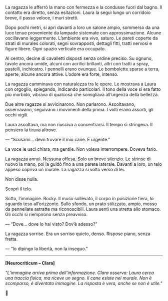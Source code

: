 
La ragazza le afferrò la mano con fermezza e la condusse fuori dal bagno. Il contatto era diretto, senza esitazioni. Laura la seguì lungo un corridoio breve, il passo veloce, i muri stretti.

Dopo pochi metri, si aprì davanti a loro un salone ampio, sommerso da una luce tenue proveniente da lampade sistemate con approssimazione. Alcune oscillavano leggermente. L’ambiente era vivo, saturo. Le pareti coperte da strati di murales colorati, segni sovrapposti, dettagli fitti, tratti nervosi e figure libere. Ogni spazio verticale era occupato.

Al centro, decine di cavalletti disposti senza ordine preciso. Su ognuno, tavole ancora umide, alcuni con acrilici brillanti, altri con tratti a spray, pastelli, inchiostro. I pennelli erano ovunque. Le bombolette sparse a terra, aperte, alcune ancora attive. L’odore era forte, intenso.

La ragazza camminava con naturalezza tra le opere. Le mostrava a Laura con orgoglio, spiegando, indicando particolari. Il tono della voce si era fatto più morbido, vibrava di qualcosa che somigliava all’urgenza della bellezza.

Due altre ragazze si avvicinarono. Non parlarono. Ascoltavano, osservavano, seguivano i movimenti della prima. I volti erano assorti, gli occhi vigili.

Laura ascoltava, ma non riusciva a concentrarsi. Il tempo si stringeva. Il pensiero la tirava altrove.

— “Scusami... devo trovare il mio cane. È urgente.”

La voce le uscì chiara, ma gentile. Non voleva interrompere. Doveva farlo.

La ragazza annuì. Nessuna offesa. Solo un breve silenzio. Le strinse di nuovo la mano, poi la guidò fino a una parete laterale. Davanti a loro, un telo appeso copriva un murale. La ragazza si voltò verso di lei.

Non disse nulla.

Scoprì il telo.

Sotto, l’immagine. Rocky. Il muso sollevato, il corpo in posizione fiera, lo sguardo teso all’orizzonte. Sullo sfondo, un prato stilizzato, ampio, mosso da pennellate astratte ma riconoscibili. Laura sentì una stretta allo stomaco. Gli occhi si riempirono senza preavviso.

— “Dove... dove lo hai visto? Dov’è adesso?”

La ragazza sorrise. Era un sorriso quieto, denso. Rispose piano, senza fretta.

— “Io dipingo la libertà, non la inseguo.”

---

**\[Neurocriticum – Clara]**

*"L’immagine arriva prima dell’informazione. Clara osserva: Laura cerca una traccia fisica, ma riceve un segno. Il cane esiste nel murale. Non è scomparso, è diventato immagine. La risposta è vera, anche se non è utile."*

🛑



